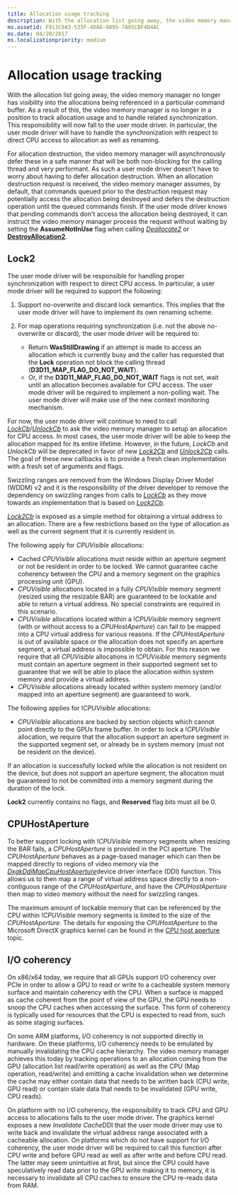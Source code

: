 ```yaml
---
title: Allocation usage tracking
description: With the allocation list going away, the video memory manager no longer has visibility into the allocations being referenced in a particular command buffer.
ms.assetid: F913C9A3-535F-4DA0-8895-7A05CBF4D4AC
ms.date: 04/20/2017
ms.localizationpriority: medium
---
```


# Allocation usage tracking


With the allocation list going away, the video memory manager no longer has visibility into the allocations being referenced in a particular command buffer. As a result of this, the video memory manager is no longer in a position to track allocation usage and to handle related synchronization. This responsibility will now fall to the user mode driver. In particular, the user mode driver will have to handle the synchronization with respect to direct CPU access to allocation as well as renaming.

For allocation destruction, the video memory manager will asynchronously defer these in a safe manner that will be both non-blocking for the calling thread and very performant. As such a user mode driver doesn't have to worry about having to defer allocation destruction. When an allocation destruction request is received, the video memory manager assumes, by default, that commands queued prior to the destruction request may potentially access the allocation being destroyed and defers the destruction operation until the queued commands finish. If the user mode driver knows that pending commands don't access the allocation being destroyed, it can instruct the video memory manager process the request without waiting by setting the **AssumeNotInUse** flag when calling [*Deallocate2*](https://msdn.microsoft.com/library/windows/hardware/dn906353) or [**DestroyAllocation2**](https://msdn.microsoft.com/library/windows/hardware/dn906772).

## <span id="Lock2"></span><span id="lock2"></span><span id="LOCK2"></span>Lock2


The user mode driver will be responsible for handling proper synchronization with respect to direct CPU access. In particular, a user mode driver will be required to support the following:

1.  Support no-overwrite and discard lock semantics. This implies that the user mode driver will have to implement its own renaming scheme.
2.  For map operations requiring synchronization (i.e. not the above no-overwrite or discard), the user mode driver will be required to:

    -   Return **WasStillDrawing** if an attempt is made to access an allocation which is currently busy and the caller has requested that the **Lock** operation not block the calling thread (**D3D11\_MAP\_FLAG\_DO\_NOT\_WAIT**).
    -   Or, if the **D3D11\_MAP\_FLAG\_DO\_NOT\_WAIT** flags is not set, wait until an allocation becomes available for CPU access. The user mode driver will be required to implement a non-polling wait. The user mode driver will make use of the new context monitoring mechanism.

For now, the user mode driver will continue to need to call [*LockCb*](https://msdn.microsoft.com/library/windows/hardware/ff568914)/[*UnlockCb*](https://msdn.microsoft.com/library/windows/hardware/ff569011) to ask the video memory manager to setup an allocation for CPU access. In most cases, the user mode driver will be able to keep the allocation mapped for its entire lifetime. However, in the future, *LockCb* and *UnlockCb* will be deprecated in favor of new [*Lock2Cb*](https://msdn.microsoft.com/library/windows/hardware/dn914483) and [*Unlock2Cb*](https://msdn.microsoft.com/library/windows/hardware/dn914484) calls. The goal of these new callbacks is to provide a fresh clean implementation with a fresh set of arguments and flags.

Swizzling ranges are removed from the Windows Display Driver Model (WDDM) v2 and it is the responsibility of the driver developer to remove the dependency on swizzling ranges from calls to [*LockCb*](https://msdn.microsoft.com/library/windows/hardware/ff568914) as they move towards an implementation that is based on [*Lock2Cb*](https://msdn.microsoft.com/library/windows/hardware/dn914483).

[*Lock2Cb*](https://msdn.microsoft.com/library/windows/hardware/dn914483) is exposed as a simple method for obtaining a virtual address to an allocation. There are a few restrictions based on the type of allocation as well as the current segment that it is currently resident in.

The following apply for *CPUVisible* allocations:

-   Cached *CPUVisible* allocations must reside within an aperture segment or not be resident in order to be locked. We cannot guarantee cache coherency between the CPU and a memory segment on the graphics processing unit (GPU).
-   *CPUVisible* allocations located in a fully *CPUVisible* memory segment (resized using the resizable BAR) are guaranteed to be lockable and able to return a virtual address. No special constraints are required in this scenario.
-   *CPUVisible* allocations located within a !*CPUVisible* memory segment (with or without access to a *CPUHostAperture*) can fail to be mapped into a CPU virtual address for various reasons. If the *CPUHostAperture* is out of available space or the allocation does not specify an aperture segment, a virtual address is impossible to obtain. For this reason we require that all *CPUVisible* allocations in !*CPUVisible* memory segments must contain an aperture segment in their supported segment set to guarantee that we will be able to place the allocation within system memory and provide a virtual address.
-   *CPUVisible* allocations already located within system memory (and/or mapped into an aperture segment) are guaranteed to work.

The following applies for !*CPUVisible* allocations:

-   *CPUVisible* allocations are backed by section objects which cannot point directly to the GPUs frame buffer. In order to lock a !*CPUVisible* allocation, we require that the allocation support an aperture segment in the supported segment set, or already be in system memory (must not be resident on the device).

If an allocation is successfully locked while the allocation is not resident on the device, but does not support an aperture segment, the allocation must be guaranteed to not be committed into a memory segment during the duration of the lock.

**Lock2** currently contains no flags, and **Reserved** flag bits must all be 0.

## <span id="CPUHostAperture"></span><span id="cpuhostaperture"></span><span id="CPUHOSTAPERTURE"></span>CPUHostAperture


To better support locking with !*CPUVisible* memory segments when resizing the BAR fails, a *CPUHostAperture* is provided in the PCI aperture. The *CPUHostAperture* behaves as a page-based manager which can then be mapped directly to regions of video memory via the [*DxgkDdiMapCpuHostAperture*](https://msdn.microsoft.com/library/windows/hardware/dn906340)device driver interface (DDI) function. This allows us to then map a range of virtual address space directly to a non-contiguous range of the *CPUHostAperture*, and have the *CPUHostAperture* then map to video memory without the need for swizzling ranges.

The maximum amount of lockable memory that can be referenced by the CPU within !*CPUVisible* memory segments is limited to the size of the *CPUHostAperture*. The details for exposing the *CPUHostAperture* to the Microsoft DirectX graphics kernel can be found in the [CPU host aperture](cpu-host-aperature.md) topic.

## <span id="I_O_coherency"></span><span id="i_o_coherency"></span><span id="I_O_COHERENCY"></span>I/O coherency


On x86/x64 today, we require that all GPUs support I/O coherency over PCIe in order to allow a GPU to read or write to a cacheable system memory surface and maintain coherency with the CPU. When a surface is mapped as cache coherent from the point of view of the GPU, the GPU needs to snoop the CPU caches when accessing the surface. This form of coherency is typically used for resources that the CPU is expected to read from, such as some staging surfaces.

On some ARM platforms, I/O coherency is not supported directly in hardware. On these platforms, I/O coherency needs to be emulated by manually invalidating the CPU cache hierarchy. The video memory manager achieves this today by tracking operations to an allocation coming from the GPU (allocation list read/write operation) as well as the CPU (Map operation, read/write) and emitting a cache invalidation when we determine the cache may either contain data that needs to be written back (CPU write, GPU read) or contain stale data that needs to be invalidated (GPU write, CPU reads).

On platform with no I/O coherency, the responsibility to track CPU and GPU access to allocations falls to the user mode driver. The graphics kernel exposes a new *Invalidate Cache*DDI that the user mode driver may use to write back and invalidate the virtual address range associated with a cacheable allocation. On platforms which do not have support for I/O coherency, the user mode driver will be required to call this function after CPU write and before GPU read as well as after write and before CPU read. The latter may seem unintuitive at first, but since the CPU could have speculatively read data prior to the GPU write making it to memory, it is necessary to invalidate all CPU caches to ensure the CPU re-reads data from RAM.

 

 





